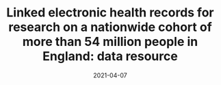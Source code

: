 ---
title: "Linked electronic health records for research on a nationwide cohort of more than 54 million people in England: data resource"
date: "2021-04-07"

tags:
  - COVID19
  - EHR
  - CVD-COVID-UK
  - COVID-IMPACT
  - HDR-UK
  - BHF Data Science Centre
authors: [Angela Wood, Rachel Denholm, Sam Hollings, Jennifer Cooper, Samantha Ip, Venexia Walker, Spiros Denaxas, Ashley Akbari, Amitava Banerjee, William Whiteley, Alvina Lai, Jonathan Sterne, Cathie Sudlow on behalf of the CVD-COVID-UK consortium]
doi: 'https://doi.org/10.1136/bmj.n826'
publishDate: '2021-04-07'
publication_types:
  - '2' # Journal article
publication: 'The BMJ'
publication_short: 'BMJ'
abstract: ''
summary: ''
featured: yes
url_pdf: 'https://www.bmj.com/content/373/bmj.n826.full.pdf'
url_pmid: 'https://pubmed.ncbi.nlm.nih.gov/33827854/'
url_code: 'https://github.com/BHFDSC/Linked-EHR-England-2021'
url_dataset: 'https://web.www.healthdatagateway.org/dataset/7e5f0247-f033-4f98-aed3-3d7422b9dc6d'
url_poster: ~
url_project: ~
url_slides: ~
url_source: ~
url_video: ~
image:
  caption: ''
  focal_point: ''
  preview_only: no
projects: [CVD-COVID-UK]
slides: ''
---